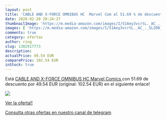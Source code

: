 ```yaml
---
layout: post
title: 'CABLE AND X-FORCE OMNIBUS HC  Marvel Com al 51.69 % de descuento'
date: 2020-02-20 20:24:27
thumbnailImage: 'https://m.media-amazon.com/images/I/51Aey3vcrtL._AC_._SL200_.jpg'
images: [ 'https://m.media-amazon.com/images/I/51Aey3vcrtL._AC_._SL200_.jpg' ]
comments: true
category: ofertas
author: ring
slug: 1302917773
description:
actualPrice: 49.54 EUR
comparePrice: 102.54 EUR
inStock: true
---
```


Está [CABLE AND X-FORCE OMNIBUS HC  Marvel Comics ](https://www.amazon.es/dp/1302917773/?tag=redken-21) con 51.69 de descuento por 49.54 EUR (original: 102.54 EUR) en el siguiente enlace!

[![](https://m.media-amazon.com/images/I/51Aey3vcrtL._AC_._SL200_.jpg)](https://www.amazon.es/dp/1302917773/?tag=redken-21)

[Ver la oferta!!](https://www.amazon.es/dp/1302917773/?tag=redken-21)

[Consulta otras ofertas en nuestro canal de telegram](https://t.me/s/ofertas25)
